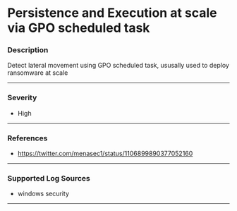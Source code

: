 # Persistence and Execution at scale via GPO scheduled task
### Description

Detect lateral movement using GPO scheduled task, ususally used to deploy ransomware at scale

-------------------
### Severity

- High

-------------------
<!---
### Detailed Information

- Why is this alert triggered?
- What are the typical causes that generate this alert? (e.g. port scans, unusual file access activity, etc...)
- Which corroborating information should be looked up?
- Any supporting queries to get more information?
- Any supporting visualizations to get more information?

-------------------
### Possible causes of false positives

=> What could cause this alert to mistakenly get generated? For example: <=
- Joining a PC to a domain
- Large file upload
- Shared infrastructure (CDN)

-------------------
--->
### References

- https://twitter.com/menasec1/status/1106899890377052160

-------------------
### Supported Log Sources

- windows security

-------------------
